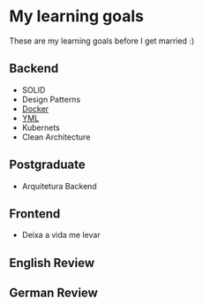 # My learning goals

These are my learning goals before I get married :)

## Backend

- SOLID
- Design Patterns
- [Docker](docker/Index.md)
- [YML](yml/test.yml)
- Kubernets
- Clean Architecture

## Postgraduate

- Arquitetura Backend

## Frontend

- Deixa a vida me levar

## English Review

## German Review
